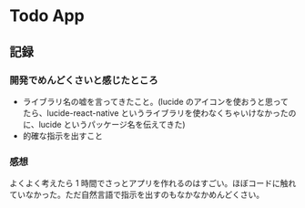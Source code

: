 # Todo App

## 記録

### 開発でめんどくさいと感じたところ

- ライブラリ名の嘘を言ってきたこと。(lucide のアイコンを使おうと思ってたら、lucide-react-native というライブラリを使わなくちゃいけなかったのに、lucide というパッケージ名を伝えてきた)
- 的確な指示を出すこと

### 感想

よくよく考えたら 1 時間でさっとアプリを作れるのはすごい。ほぼコードに触れていなかった。ただ自然言語で指示を出すのもなかなかめんどくさい。
